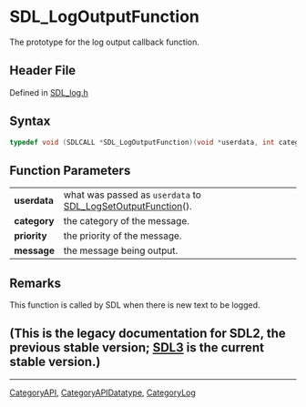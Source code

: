 # SDL_LogOutputFunction

The prototype for the log output callback function.

## Header File

Defined in [SDL_log.h](https://github.com/libsdl-org/SDL/blob/SDL2/include/SDL_log.h)

## Syntax

```c
typedef void (SDLCALL *SDL_LogOutputFunction)(void *userdata, int category, SDL_LogPriority priority, const char *message);
```

## Function Parameters

|              |                                                                                          |
| ------------ | ---------------------------------------------------------------------------------------- |
| **userdata** | what was passed as `userdata` to [SDL_LogSetOutputFunction](SDL_LogSetOutputFunction)(). |
| **category** | the category of the message.                                                             |
| **priority** | the priority of the message.                                                             |
| **message**  | the message being output.                                                                |

## Remarks

This function is called by SDL when there is new text to be logged.

## (This is the legacy documentation for SDL2, the previous stable version; [SDL3](https://wiki.libsdl.org/SDL3/) is the current stable version.)



----
[CategoryAPI](CategoryAPI), [CategoryAPIDatatype](CategoryAPIDatatype), [CategoryLog](CategoryLog)

